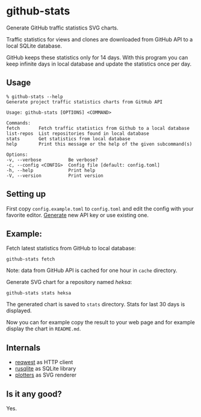 # github-stats

Generate GitHub traffic statistics SVG charts.

Traffic statistics for views and clones are downloaded from GitHub API to a local SQLite database.

GitHub keeps these statistics only for 14 days. With this program you can keep infinite days in local database and update the statistics once per day.

## Usage

```
% github-stats --help
Generate project traffic statistics charts from GitHub API

Usage: github-stats [OPTIONS] <COMMAND>

Commands:
fetch       Fetch traffic statistics from Github to a local database
list-repos  List repositories found in local database
stats       Get statistics from local database
help        Print this message or the help of the given subcommand(s)

Options:
-v, --verbose          Be verbose?
-c, --config <CONFIG>  Config file [default: config.toml]
-h, --help             Print help
-V, --version          Print version
```

## Setting up

First copy `config.example.toml` to `config.toml` and edit the config with your favorite editor.
[Generate](https://github.com/settings/tokens) new API key or use existing one.

## Example:

Fetch latest statistics from GitHub to local database:

```shell
github-stats fetch
```

Note: data from GitHub API is cached for one hour in `cache` directory.

Generate SVG chart for a repository named *heksa*:

```shell
github-stats stats heksa
```

The generated chart is saved to `stats` directory. Stats for last 30 days is displayed.

Now you can for example copy the result to your web page and for example display the chart in `README.md`.

## Internals

* [reqwest](https://crates.io/crates/reqwest) as HTTP client
* [rusqlite](https://crates.io/crates/rusqlite) as SQLite library
* [plotters](https://crates.io/crates/plotters) as SVG renderer

## Is it any good?

Yes.
